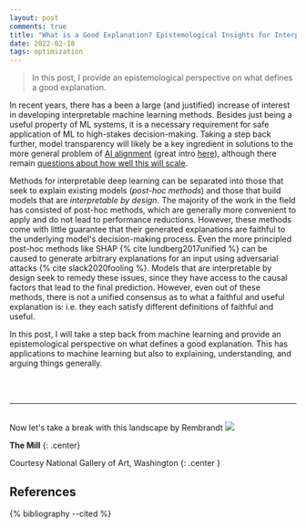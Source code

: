 ```yaml
---
layout: post
comments: true
title: "What is a Good Explanation? Epistemological Insights for Interpretable Machine Learning"
date: 2022-02-18
tags: optimization
---
```


> In this post, I provide an epistemological perspective on what defines a good explanation.

<!--more-->

In recent years, there has a been a large (and justified) increase of interest in developing interpretable machine learning methods. Besides just being a useful property of ML systems, it is a necessary requirement for safe application of ML to high-stakes decision-making. Taking a step back further, model transparency will likely be a key ingredient in solutions to the more general problem of [AI alignment](https://en.wikipedia.org/wiki/AI_alignment) (great intro [here](https://80000hours.org/podcast/episodes/paul-christiano-ai-alignment-solutions/)), although there remain [questions about how well this will scale](https://docs.google.com/document/d/1FbTuRvC4TFWzGYerTKpBU7FJlyvjeOvVYF2uYNFSlOc/edit#heading=h.n1wk9bxo847o).

Methods for interpretable deep learning can be separated into those that seek to explain existing models (*post-hoc methods*) and those that build models that are *interpretable by design*. The majority of the work in the field has consisted of post-hoc methods, which are generally more convenient to apply and do not lead to performance reductions. However, these methods come with little guarantee that their generated explanations are faithful to the underlying model's decision-making process. Even the more principled post-hoc methods like SHAP {% cite lundberg2017unified %} can be caused to generate arbitrary explanations for an input using adversarial attacks {% cite slack2020fooling %}. Models that are interpretable by design seek to remedy these issues, since they have access to the causal factors that lead to the final prediction. However, even out of these methods, there is not a unified consensus as to what a faithful and useful explanation is: i.e. they each satisfy different definitions of faithful and useful.

In this post, I will take a step back from machine learning and provide an epistemological perspective on what defines a good explanation. This has applications to machine learning but also to explaining, understanding, and arguing things generally.


<br/><br/>

---

<br/>
Now let's take a break with this landscape by Rembrandt

<img src="{{ '/assets/images/the-mill.jpg' | relative_url }}"/>

**The Mill**
{: .center}

Courtesy National Gallery of Art, Washington
{: .center }

## References

{% bibliography --cited %}
